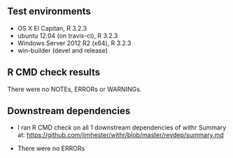 ## Test environments
* OS X El Capitan, R 3.2.3
* ubuntu 12.04 (on travis-ci), R 3.2.3
* Windows Server 2012 R2 (x64), R 3.2.3
* win-builder (devel and release)

## R CMD check results
There were no NOTEs, ERRORs or WARNINGs.

## Downstream dependencies
* I ran R CMD check on all 1 downstream dependencies of withr
  Summary at: https://github.com/jimhester/withr/blob/master/revdep/summary.md

* There were no ERRORs
